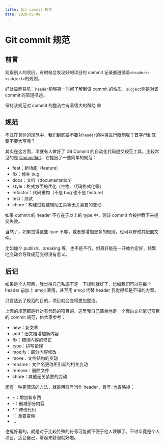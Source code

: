 ```yaml
---
title: Git commit 规范
date: 2020-05-08
---
```


# Git commit 规范

## 前言

观察别人的项目，有时候会发现好的项目的 commit 记录都遵循着`<header>: <subject>`的规则。

好处显而易见：`header`能够第一时间了解到该 commit 的性质，`subject`则是对该 commit 的简短描述。

保持该规范对 commit 的整洁性有着很大的帮助 😄

## 规范

不过在具体的规范中，我们到底要不要对`header`的种类进行限制呢？首字母到底要不要大写呢？

其实在这方面，早就有人做好了 Git Commit 的自动化代码提交规范工具，比较常见的是 [Commitlint](https://www.npmjs.com/package/@commitlint/config-conventional)，它提出了一些简单的规范：

- feat：新功能（feature）
- fix：修补 bug
- docs：文档（documentation）
- style：格式方面的优化（空格、代码格式化等）
- refactor：代码重构（不是 bug 也不是 feature）
- test：测试
- chore：构建过程或辅助工具等无关紧要的变动

如果 commit 的 header 不存在于以上的 type 中，则该 commit 会被拦截下来提交失败。

当然了，如果觉得这些 type 不够，或者想增加更多的规则，也可以修改其配置文件。

比如加个 publish、breaking 等，也不是不行，但最好能在一开始约定好，频繁地变动会导致规范变得没有意义。

## 后记

如果是个人项目，我觉得自己私底下定一下规则就好了，比如我们可以在每个 header 前加上 emoji 表情，甚至用 emoji 代替 header 我觉得都是不错的方案。

只要达到了规范的目的，项目就会变得更加整洁。

上面的规范都是针对有代码的项目的，这里我自己简单地定一个面向文档笔记项目的 commit 规范，供大家参考：

- new：新文章
- add：旧文档增加新内容
- fix：错误内容的修正
- typo：拼写错误
- modify：部分内容修改
- move：文件结构的变动
- rename：文件名更改所引起的相关变动
- remove：删除文件
- chore：其他无关紧要的变动

还有一种更简洁的方法，就是用符号当作 header，冒号`:`也省略掉：

- +：增加新东西
- -：删减部分内容
- *：修改代码
- !：重要变动
- ...

也挺好看的，就是对于比较特殊的符号可能就不便于他人理解了。不过毕竟是个人项目，适合自己，看起来舒服就好啦。
